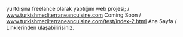 yurtdışına freelance olarak yaptığım web projesi; / www.turkishmediterraneancuisine.com Coming Soon / www.turkishmediterraneancuisine.com/test/index-2.html Ana Sayfa /
Linklerinden ulaşabilirisiniz.
